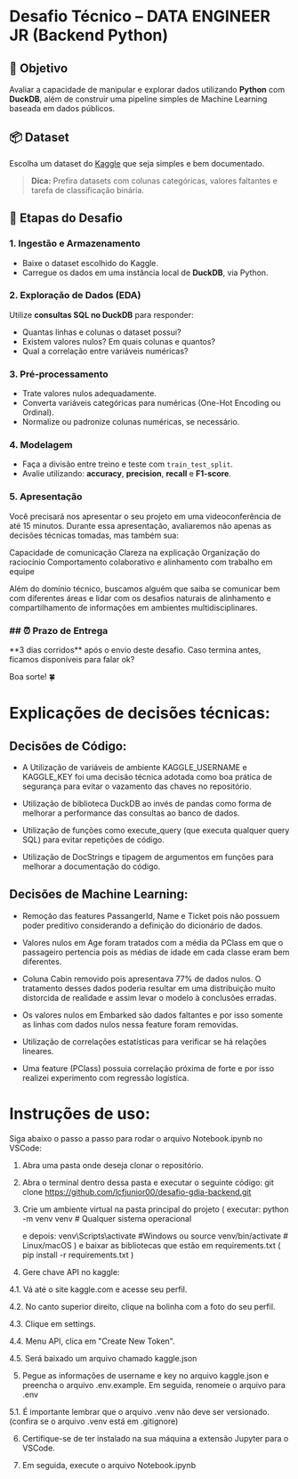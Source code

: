 # Desafio Técnico – DATA ENGINEER JR (Backend Python)

## 🎯 Objetivo

Avaliar a capacidade de manipular e explorar dados utilizando **Python** com **DuckDB**, além de construir uma pipeline simples de Machine Learning baseada em dados públicos.

## 📦 Dataset

Escolha um dataset do [Kaggle](https://www.kaggle.com/datasets) que seja simples e bem documentado.

> **Dica:** Prefira datasets com colunas categóricas, valores faltantes e tarefa de classificação binária.


## 📌 Etapas do Desafio

### 1. Ingestão e Armazenamento

* Baixe o dataset escolhido do Kaggle.
* Carregue os dados em uma instância local de **DuckDB**, via Python.

### 2. Exploração de Dados (EDA)

Utilize **consultas SQL no DuckDB** para responder:

* Quantas linhas e colunas o dataset possui?
* Existem valores nulos? Em quais colunas e quantos?
* Qual a correlação entre variáveis numéricas?

### 3. Pré-processamento

* Trate valores nulos adequadamente.
* Converta variáveis categóricas para numéricas (One-Hot Encoding ou Ordinal).
* Normalize ou padronize colunas numéricas, se necessário.

### 4. Modelagem

* Faça a divisão entre treino e teste com `train_test_split`.
* Avalie utilizando: **accuracy**, **precision**, **recall** e **F1-score**.

### 5. Apresentação
Você precisará nos apresentar o seu projeto em uma videoconferência de até 15 minutos.
Durante essa apresentação, avaliaremos não apenas as decisões técnicas tomadas, mas também sua:

Capacidade de comunicação
Clareza na explicação
Organização do raciocínio
Comportamento colaborativo e alinhamento com trabalho em equipe

Além do domínio técnico, buscamos alguém que saiba se comunicar bem com diferentes áreas e lidar com os desafios naturais de alinhamento e compartilhamento de informações em ambientes multidisciplinares.


### ## ⏰ Prazo de Entrega

*\*3 dias corridos\*\* após o envio deste desafio. Caso termina antes, ficamos disponíveis para falar ok? 

Boa sorte! 🍀


# Explicações de decisões técnicas:


## Decisões de Código:

* A Utilização de variáveis de ambiente KAGGLE_USERNAME e KAGGLE_KEY foi uma decisão técnica adotada como boa prática de segurança para evitar o vazamento das chaves no repositório.

* Utilização de biblioteca DuckDB ao invés de pandas como forma de melhorar a performance das consultas ao banco de dados.

* Utilização de funções como execute_query (que executa qualquer query SQL) para evitar repetições de código.

* Utilização de DocStrings e tipagem de argumentos em funções para melhorar a documentação do código.

## Decisões de Machine Learning:

* Remoção das features PassangerId, Name e Ticket pois não possuem poder preditivo considerando a definição do dicionário de dados.

* Valores nulos em Age foram tratados com a média da PClass em que o passageiro pertencia pois as médias de idade em cada classe eram bem diferentes.

* Coluna Cabin removido pois apresentava 77% de dados nulos. O tratamento desses dados poderia resultar em uma distribuição muito distorcida de realidade e assim levar o modelo à conclusões erradas.

* Os valores nulos em Embarked são dados faltantes e por isso somente as linhas com dados nulos nessa feature foram removidas.

* Utilização de correlações estatísticas para verificar se há relações lineares.

* Uma feature (PClass) possuia correlação próxima de forte e por isso realizei experimento com regressão logística.


# Instruções de uso:
Siga abaixo o passo a passo para rodar o arquivo Notebook.ipynb no VSCode:

1. Abra uma pasta onde deseja clonar o repositório.

2. Abra o terminal dentro dessa pasta e executar o seguinte código: git clone https://github.com/lcfjunior00/desafio-gdia-backend.git

3. Crie um ambiente virtual na pasta principal do projeto 
(
    executar:
    python -m venv venv # Qualquer sistema operacional

    e depois:
    venv\Scripts\activate #Windows
    ou
    source venv/bin/activate  # Linux/macOS
) 
e baixar as bibliotecas que estão em requirements.txt 
(
    pip install -r requirements.txt
)

4. Gere chave API no kaggle:

4.1. Vá até o site kaggle.com e acesse seu perfil.

4.2. No canto superior direito, clique na bolinha com a foto do seu perfil.

4.3. Clique em settings.

4.4. Menu API, clica em "Create New Token".

4.5. Será baixado um arquivo chamado kaggle.json

5. Pegue as informações de username e key no arquivo kaggle.json e preencha o arquivo .env.example. Em seguida, renomeie o arquivo para .env

5.1. É importante lembrar que o arquivo .venv não deve ser versionado. (confira se o arquivo .venv está em .gitignore)

6. Certifique-se de ter instalado na sua máquina a extensão Jupyter para o VSCode.

7. Em seguida, execute o arquivo Notebook.ipynb